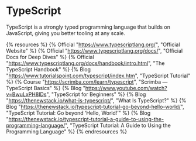 # TypeScript

TypeScript is a strongly typed programming language that builds on JavaScript, giving you better tooling at any scale.

{% resources %}
  {% Official "https://www.typescriptlang.org/", "Official Website" %}
  {% Official "https://www.typescriptlang.org/docs/", "Official Docs for Deep Dives" %}
  {% Official "https://www.typescriptlang.org/docs/handbook/intro.html", "The TypeScript Handbook" %}
  {% Blog "https://www.tutorialspoint.com/typescript/index.htm", "TypeScript Tutorial" %}
  {% Course "https://scrimba.com/learn/typescript", "Scrimba — TypeScript Basics" %}
  {% Blog "https://www.youtube.com/watch?v=BwuLxPH8IDs", "TypeScript for Beginners" %}
  {% Blog "https://thenewstack.io/what-is-typescript/", "What Is TypeScript?" %}
  {% Blog "https://thenewstack.io/typescript-tutorial-go-beyond-hello-world/", "TypeScript Tutorial: Go beyond ‘Hello, World!’" %}
  {% Blog "https://thenewstack.io/typescript-tutorial-a-guide-to-using-the-programming-language/", "TypeScript Tutorial: A Guide to Using the Programming Language" %}
{% endresources %}
